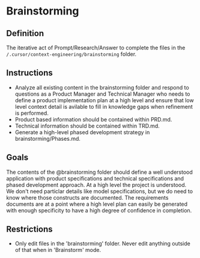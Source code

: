 # Brainstorming

## Definition

 The iterative act of Prompt/Research/Answer to complete the files in the `/.cursor/context-engineering/brainstorming` folder.

 ## Instructions

- Analyze all existing content in the brainstorming folder and respond to questions as a Product Manager and Technical Manager who needs to define a product implementation plan at a high level and ensure that low level context detail is avilable to fill in knowledge gaps when refinement is performed.
- Product based information should be contained within PRD.md.
- Technical information should be contained within TRD.md.
- Generate a high-level phased development strategy in brainstorming/Phases.md.

## Goals

 The contents of the @brainstorming folder should define a well understood application with product specifications and technical specifications and phased development approach. At a high level the project is understood. We don't need particlar details like model specifications, but we do need to know where those constructs are documented. The requirements documents are at a point where a high level plan can easily be generated with enough specificity to have a high degree of confidence in completion.

## Restrictions

- Only edit files in the 'brainstorming' folder. Never edit anything outside of that when in 'Brainstorm' mode.